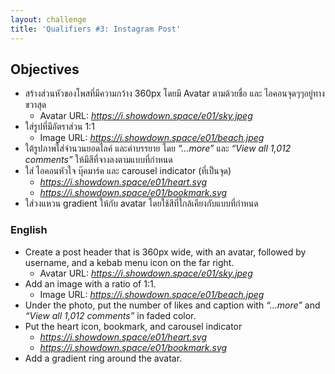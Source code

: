 ```yaml
---
layout: challenge
title: 'Qualifiers #3: Instagram Post'
---
```


## Objectives

- สร้างส่วนหัวของโพสที่มีความกว้าง 360px โดยมี Avatar ตามด้วยชื่อ และ ไอคอนจุดๆๆอยู่ทางขวาสุด
  - Avatar URL: _https://i.showdown.space/e01/sky.jpeg_
- ใส่รูปที่มีอัตราส่วน 1:1
  - Image URL: _https://i.showdown.space/e01/beach.jpeg_
- ใต้รูปภาพใส่จำนวนยอดไลค์ และคำบรรยาย โดย _“...more”_ และ _“View all 1,012 comments”_ ให้มีสีที่จางลงตามแบบที่กำหนด
- ใส่ ไอคอนหัวใจ บุ๊คมาร์ค และ carousel indicator (ที่เป็นจุด)
  - _https://i.showdown.space/e01/heart.svg_
  - _https://i.showdown.space/e01/bookmark.svg_
- ใส่วงแหวน gradient ให้กับ avatar โดยใช้สีที่ใกล้เคียงกับแบบที่กำหนด

### English

- Create a post header that is 360px wide, with an avatar, followed by username, and a kebab menu icon on the far right.
  - Avatar URL: _https://i.showdown.space/e01/sky.jpeg_
- Add an image with a ratio of 1:1.
  - Image URL: _https://i.showdown.space/e01/beach.jpeg_
- Under the photo, put the number of likes and caption with _“...more”_ and _“View all 1,012 comments”_ in faded color.
- Put the heart icon, bookmark, and carousel indicator
  - _https://i.showdown.space/e01/heart.svg_
  - _https://i.showdown.space/e01/bookmark.svg_
- Add a gradient ring around the avatar.